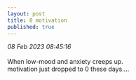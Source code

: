 ```yaml
---
layout: post
title: 0 motivation
published: true
---
```

_08 Feb 2023 08:45:16_
<br>
<br>
When low-mood and anxiety creeps up.
<br>
motivation just dropped to 0 these days....

